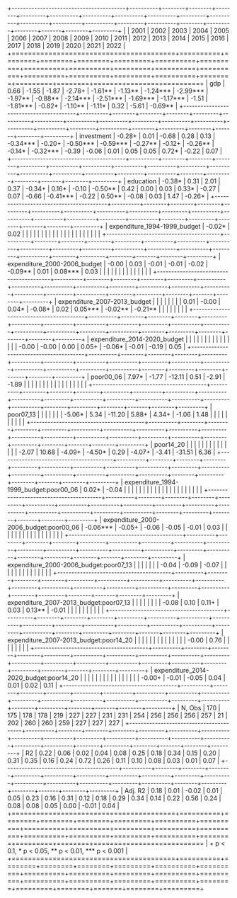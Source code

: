 
+----------------------------------------+----------+--------+--------+--------+---------+----------+----------+----------+----------+---------+----------+----------+----------+----------+---------+----------+--------+---------+--------+-------+--------+---------+
|                                        | 2001     | 2002   | 2003   | 2004   | 2005    | 2006     | 2007     | 2008     | 2009     | 2010    | 2011     | 2012     | 2013     | 2014     | 2015    | 2016     | 2017   | 2018    | 2019   | 2020  | 2021   | 2022    |
+========================================+==========+========+========+========+=========+==========+==========+==========+==========+=========+==========+==========+==========+==========+=========+==========+========+=========+========+=======+========+=========+
| gdp                                    | 0.66     | -1.55  | -1.87  | -2.78+ | -1.61** | -1.13**  | -1.24*** | -2.99*** | -1.97**  | -0.88** | -2.14*** | -2.51*** | -1.69*** | -1.17*** | -1.51   | -1.81*** | -0.82* | -1.10** | -1.11* | 0.32  | -5.61  | -0.69** |
+----------------------------------------+----------+--------+--------+--------+---------+----------+----------+----------+----------+---------+----------+----------+----------+----------+---------+----------+--------+---------+--------+-------+--------+---------+
| investment                             | -0.28+   | 0.01   | -0.68  | 0.28   | 0.13    | -0.34*** | -0.20+   | -0.50*** | -0.59*** | -0.27** | -0.12+   | -0.26**  | -0.14*   | -0.32*** | -0.39   | -0.06    | 0.01   | 0.05    | 0.05   | 0.72* | -0.22  | 0.07    |
+----------------------------------------+----------+--------+--------+--------+---------+----------+----------+----------+----------+---------+----------+----------+----------+----------+---------+----------+--------+---------+--------+-------+--------+---------+
| education                              | -0.38*   | 0.31   | 2.01   | 0.37   | -0.34+  | 0.16*    | -0.10    | -0.50**  | 0.42     | 0.00    | 0.03     | 0.33*    | -0.27    | 0.07     | -0.66   | -0.41*** | -0.22  | 0.50**  | -0.08  | 0.03  | 1.47   | -0.26+  |
+----------------------------------------+----------+--------+--------+--------+---------+----------+----------+----------+----------+---------+----------+----------+----------+----------+---------+----------+--------+---------+--------+-------+--------+---------+
| expenditure_1994-1999_budget           | -0.02*   | 0.02   |        |        |         |          |          |          |          |         |          |          |          |          |         |          |        |         |        |       |        |         |
+----------------------------------------+----------+--------+--------+--------+---------+----------+----------+----------+----------+---------+----------+----------+----------+----------+---------+----------+--------+---------+--------+-------+--------+---------+
| expenditure_2000-2006_budget           | -0.00    | 0.03   | -0.01  | -0.01  | -0.02   | -0.09**  | 0.01     | 0.08***  | 0.03     |         |          |          |          |          |         |          |        |         |        |       |        |         |
+----------------------------------------+----------+--------+--------+--------+---------+----------+----------+----------+----------+---------+----------+----------+----------+----------+---------+----------+--------+---------+--------+-------+--------+---------+
| expenditure_2007-2013_budget           |          |        |        |        |         |          |          | 0.01     | -0.00    | 0.04*   | -0.08*   | 0.02     | 0.05***  | -0.02**  | -0.21** |          |        |         |        |       |        |         |
+----------------------------------------+----------+--------+--------+--------+---------+----------+----------+----------+----------+---------+----------+----------+----------+----------+---------+----------+--------+---------+--------+-------+--------+---------+
| expenditure_2014-2020_budget           |          |        |        |        |         |          |          |          |          |         |          |          |          |          | -0.00   | -0.00    | 0.00   | 0.05+   | -0.06* | -0.01 | -0.19  | 0.05    |
+----------------------------------------+----------+--------+--------+--------+---------+----------+----------+----------+----------+---------+----------+----------+----------+----------+---------+----------+--------+---------+--------+-------+--------+---------+
| poor00_06                              | 7.97*    | -1.77  | -12.11 | 0.51   | -2.91   | -1.89    |          |          |          |         |          |          |          |          |         |          |        |         |        |       |        |         |
+----------------------------------------+----------+--------+--------+--------+---------+----------+----------+----------+----------+---------+----------+----------+----------+----------+---------+----------+--------+---------+--------+-------+--------+---------+
| poor07_13                              |          |        |        |        |         |          | -5.06*   | 5.34     | -11.20   | 5.88+   | 4.34+    | -1.06    | 1.48     |          |         |          |        |         |        |       |        |         |
+----------------------------------------+----------+--------+--------+--------+---------+----------+----------+----------+----------+---------+----------+----------+----------+----------+---------+----------+--------+---------+--------+-------+--------+---------+
| poor14_20                              |          |        |        |        |         |          |          |          |          |         |          |          |          | -2.07    | 10.68   | -4.09+   | -4.50* | 0.29    | -4.07+ | -3.41 | -31.51 | 6.36    |
+----------------------------------------+----------+--------+--------+--------+---------+----------+----------+----------+----------+---------+----------+----------+----------+----------+---------+----------+--------+---------+--------+-------+--------+---------+
| expenditure_1994-1999_budget:poor00_06 | 0.02*    | -0.04  |        |        |         |          |          |          |          |         |          |          |          |          |         |          |        |         |        |       |        |         |
+----------------------------------------+----------+--------+--------+--------+---------+----------+----------+----------+----------+---------+----------+----------+----------+----------+---------+----------+--------+---------+--------+-------+--------+---------+
| expenditure_2000-2006_budget:poor00_06 | -0.06*** | -0.05+ | -0.06  | -0.05  | -0.01   | 0.03     |          |          |          |         |          |          |          |          |         |          |        |         |        |       |        |         |
+----------------------------------------+----------+--------+--------+--------+---------+----------+----------+----------+----------+---------+----------+----------+----------+----------+---------+----------+--------+---------+--------+-------+--------+---------+
| expenditure_2000-2006_budget:poor07_13 |          |        |        |        |         |          | -0.04    | -0.09    | -0.07    |         |          |          |          |          |         |          |        |         |        |       |        |         |
+----------------------------------------+----------+--------+--------+--------+---------+----------+----------+----------+----------+---------+----------+----------+----------+----------+---------+----------+--------+---------+--------+-------+--------+---------+
| expenditure_2007-2013_budget:poor07_13 |          |        |        |        |         |          |          | -0.08    | 0.10     | 0.11+   | 0.03     | 0.13**   | -0.01    |          |         |          |        |         |        |       |        |         |
+----------------------------------------+----------+--------+--------+--------+---------+----------+----------+----------+----------+---------+----------+----------+----------+----------+---------+----------+--------+---------+--------+-------+--------+---------+
| expenditure_2007-2013_budget:poor14_20 |          |        |        |        |         |          |          |          |          |         |          |          |          | -0.00    | 0.76    |          |        |         |        |       |        |         |
+----------------------------------------+----------+--------+--------+--------+---------+----------+----------+----------+----------+---------+----------+----------+----------+----------+---------+----------+--------+---------+--------+-------+--------+---------+
| expenditure_2014-2020_budget:poor14_20 |          |        |        |        |         |          |          |          |          |         |          |          |          |          |         | -0.00+   | -0.01  | -0.05   | 0.04   | 0.01  | 0.02   | 0.11    |
+----------------------------------------+----------+--------+--------+--------+---------+----------+----------+----------+----------+---------+----------+----------+----------+----------+---------+----------+--------+---------+--------+-------+--------+---------+
| N, Obs                                 | 170      | 175    | 178    | 178    | 219     | 227      | 227      | 231      | 231      | 254     | 256      | 256      | 256      | 257      | 21      | 202      | 260    | 260     | 259    | 227   | 227    | 227     |
+----------------------------------------+----------+--------+--------+--------+---------+----------+----------+----------+----------+---------+----------+----------+----------+----------+---------+----------+--------+---------+--------+-------+--------+---------+
| R2                                     | 0.22     | 0.06   | 0.02   | 0.04   | 0.08    | 0.25     | 0.18     | 0.34     | 0.15     | 0.20    | 0.31     | 0.35     | 0.16     | 0.24     | 0.72    | 0.26     | 0.11   | 0.10    | 0.08   | 0.03  | 0.01   | 0.07    |
+----------------------------------------+----------+--------+--------+--------+---------+----------+----------+----------+----------+---------+----------+----------+----------+----------+---------+----------+--------+---------+--------+-------+--------+---------+
| Adj. R2                                | 0.18     | 0.01   | -0.02  | 0.01   | 0.05    | 0.23     | 0.16     | 0.31     | 0.12     | 0.18    | 0.29     | 0.34     | 0.14     | 0.22     | 0.56    | 0.24     | 0.08   | 0.08    | 0.05   | 0.00  | -0.01  | 0.04    |
+========================================+==========+========+========+========+=========+==========+==========+==========+==========+=========+==========+==========+==========+==========+=========+==========+========+=========+========+=======+========+=========+
| + p < 0.1, * p < 0.05, ** p < 0.01, *** p < 0.001                                                                                                                                                                                                                    |
+========================================+==========+========+========+========+=========+==========+==========+==========+==========+=========+==========+==========+==========+==========+=========+==========+========+=========+========+=======+========+=========+

